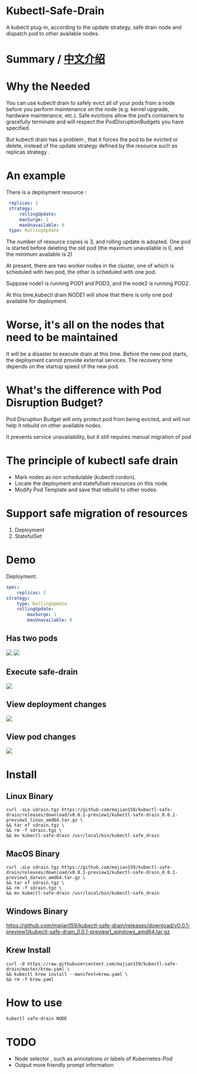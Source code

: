 # Kubectl-Safe-Drain
A kubectl plug-in, according to the update strategy, safe drain node and dispatch pod to other available nodes.

# Summary / [中文介绍](https://github.com/maxzhang1985/kubectl-safe-drain/blob/master/README.md "中文介绍")

# Why the Needed
You can use kubectl drain to safely evict all of your pods from a node before you perform maintenance on the node (e.g. kernel upgrade, hardware maintenance, etc.). Safe evictions allow the pod’s containers to gracefully terminate and will respect the PodDisruptionBudgets you have specified.

But kubectl drain has a problem , that  it forces the pod to be evicted or delete, instead of the update strategy defined by the resource such as replicas strategy .

# An example
There is a deployment resource :
```yml
 replicas: 2
 strategy:
     rollingUpdate:
     maxSurge: 1
     maxUnavailable: 0
 type: RollingUpdate
```

The number of resource copies is 3, and rolling update is adopted. One pod is started before deleting the old pod (the maximum unavailable is 0, and the minimum available is 2)

At present, there are two worker nodes in the cluster, one of which is scheduled with two pod, the other is scheduled with one pod.

Suppose node1 is running POD1 and POD3, and the node2 is running POD2.

At this time,kubectl drain NODE1 will show that there is only one pod available for deployment.

# Worse, it's all on the nodes that need to be maintained
It will be a disaster to execute drain at this time. Before the new pod starts, the deployment cannot provide external services. The recovery time depends on the startup speed of the new pod.

# What's the difference with Pod Disruption Budget?
Pod Disruption Budget will only protect pod from being evicted, and will not help it rebuild on other available nodes.

It prevents service unavailability, but it still requires manual migration of pod

# The principle of kubectl safe drain
* Mark nodes as non schedulable (kubectl cordon).
* Locate the deployment and statefullset resources on this node.
* Modify Pod Template and save that rebuild to other nodes.

# Support safe migration of resources
1. Deployment
2. StatefulSet

# Demo
Deployment:
```yml
spec:
    replicas: 2
strategy:
    type: RollingUpdate
    rollingUpdate:
        maxSurge: 1
        maxUnavailable: 0
```







## Has two pods
![](https://cdn.jsdelivr.net/gh/majian159/blogs@master/images/2020_04_29_19_42_iaR3Cs%20.jpg)
![](https://cdn.jsdelivr.net/gh/majian159/blogs@master/images/2020_04_29_19_42_Nb8NZA%20.png)

 ## Execute safe-drain

![](https://cdn.jsdelivr.net/gh/majian159/blogs@master/images/2020_04_29_19_43_xc2Jhz%20.png)

## View deployment changes
![](https://cdn.jsdelivr.net/gh/majian159/blogs@master/images/2020_04_29_19_43_lmDtYv%20.png)

## View pod changes
![](https://cdn.jsdelivr.net/gh/majian159/blogs@master/images/2020_04_29_19_43_Nd6lPE%20.png)


# Install
## Linux Binary
```shell script
curl -sLo sdrain.tgz https://github.com/majian159/kubectl-safe-drain/releases/download/v0.0.1-preview1/kubectl-safe-drain_0.0.1-preview1_linux_amd64.tar.gz \
&& tar xf sdrain.tgz \
&& rm -f sdrain.tgz \
&& mv kubectl-safe-drain /usr/local/bin/kubectl-safe_drain
```
## MacOS Binary
```shell script
curl -sLo sdrain.tgz https://github.com/majian159/kubectl-safe-drain/releases/download/v0.0.1-preview1/kubectl-safe-drain_0.0.1-preview1_darwin_amd64.tar.gz \
&& tar xf sdrain.tgz \
&& rm -f sdrain.tgz \
&& mv kubectl-safe-drain /usr/local/bin/kubectl-safe_drain
```
## Windows Binary
https://github.com/majian159/kubectl-safe-drain/releases/download/v0.0.1-preview1/kubectl-safe-drain_0.0.1-preview1_windows_amd64.tar.gz

## Krew Install
```shell script
curl -O https://raw.githubusercontent.com/majian159/kubectl-safe-drain/master/krew.yaml \
&& kubectl krew install --manifest=krew.yaml \
&& rm -f krew.yaml
```

# How to use
```sh
kubectl safe-drain NODE
```

# TODO

* Node selector , such as annotationsֵ or labels of Kubernetes-Pod 
* Output more friendly prompt information










